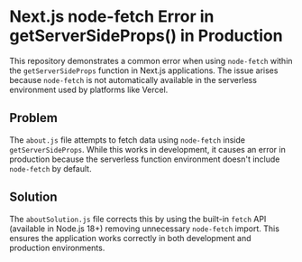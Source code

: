 # Next.js node-fetch Error in getServerSideProps() in Production

This repository demonstrates a common error when using `node-fetch` within the `getServerSideProps` function in Next.js applications.  The issue arises because `node-fetch` is not automatically available in the serverless environment used by platforms like Vercel.

## Problem

The `about.js` file attempts to fetch data using `node-fetch` inside `getServerSideProps`. While this works in development, it causes an error in production because the serverless function environment doesn't include `node-fetch` by default.

## Solution

The `aboutSolution.js` file corrects this by using the built-in `fetch` API (available in Node.js 18+)  removing unnecessary `node-fetch` import.  This ensures the application works correctly in both development and production environments.